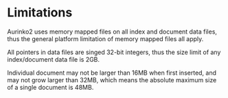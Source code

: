 Limitations
=
Aurinko2 uses memory mapped files on all index and document data files, thus the general platform limitation of memory mapped files all apply.

All pointers in data files are singed 32-bit integers, thus the size limit of any index/document data file is 2GB.

Individual document may not be larger than 16MB when first inserted, and may not grow larger than 32MB, which means the absolute maximum size of a single document is 48MB.